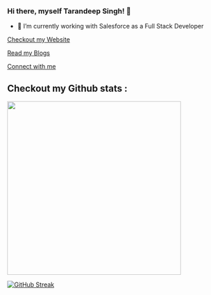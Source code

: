### Hi there, myself Tarandeep Singh! 👋

- 🔭 I’m currently working with Salesforce as a Full Stack Developer

<a href="https://singhtarandeep.com" target="blank">Checkout my Website</a>

<a href="https://blog.singhtarandeep.com" target="blank">Read my Blogs</a>

<a href="https://connect.singhtarandeep.com" target="blank">Connect with me</a>

## Checkout my Github stats :

<img src="https://github-readme-stats.vercel.app/api?username=tdssaini&show_icons=true&theme=dark" width="400">

[![GitHub Streak](https://github-readme-streak-stats.herokuapp.com?user=tdssaini&theme=dark&hide_border=true&date_format=M%20j%5B%2C%20Y%5D)](https://git.io/streak-stats)


<!--
**Tdssaini/tdssaini** is a ✨ _special_ ✨ repository because its `README.md` (this file) appears on your GitHub profile.

Here are some ideas to get you started:

- 🔭 I’m currently working on ...
- 🌱 I’m currently learning ...
- 👯 I’m looking to collaborate on ...
- 🤔 I’m looking for help with ...
- 💬 Ask me about ...
- 📫 How to reach me: ...
- 😄 Pronouns: ...
- ⚡ Fun fact: ...
-->
